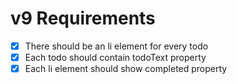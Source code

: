 # v9 Requirements

- [x] There should be an li element for every todo
- [x] Each todo should contain todoText property
- [x] Each li element should show completed property